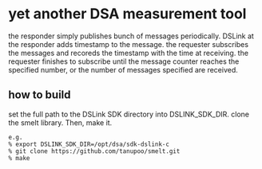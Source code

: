 yet another DSA measurement tool
================================

the responder simply publishes bunch of messages periodically.
DSLink at the responder adds timestamp to the message.
the requester subscribes the messages
and recoreds the timestamp with the time at receiving.
the requester finishes to subscribe until the message counter
reaches the specified number,
or the number of messages specified are received.

## how to build

set the full path to the DSLink SDK directory into DSLINK_SDK_DIR.
clone the smelt library.  Then, make it.

    e.g.
    % export DSLINK_SDK_DIR=/opt/dsa/sdk-dslink-c
    % git clone https://github.com/tanupoo/smelt.git
    % make

